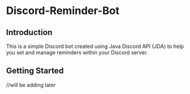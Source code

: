 # Discord-Reminder-Bot

## Introduction
This is a simple Discord bot created using Java Discord API (JDA) to help you set and manage reminders within your Discord server.

## Getting Started
//will be adding later
